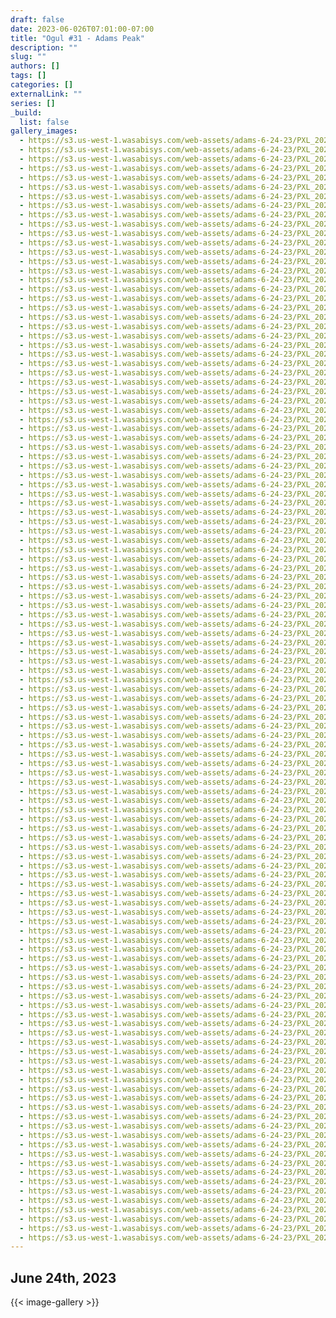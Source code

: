 ```yaml
---
draft: false
date: 2023-06-026T07:01:00-07:00
title: "Ogul #31 - Adams Peak"
description: ""
slug: ""
authors: []
tags: []
categories: []
externalLink: ""
series: []
_build:
  list: false
gallery_images:
  - https://s3.us-west-1.wasabisys.com/web-assets/adams-6-24-23/PXL_20230624_014111307.jpg
  - https://s3.us-west-1.wasabisys.com/web-assets/adams-6-24-23/PXL_20230624_014139036.jpg
  - https://s3.us-west-1.wasabisys.com/web-assets/adams-6-24-23/PXL_20230624_014904119.jpg
  - https://s3.us-west-1.wasabisys.com/web-assets/adams-6-24-23/PXL_20230624_015251316.jpg
  - https://s3.us-west-1.wasabisys.com/web-assets/adams-6-24-23/PXL_20230624_015607934.jpg
  - https://s3.us-west-1.wasabisys.com/web-assets/adams-6-24-23/PXL_20230624_014900534.jpg
  - https://s3.us-west-1.wasabisys.com/web-assets/adams-6-24-23/PXL_20230624_015600684.jpg
  - https://s3.us-west-1.wasabisys.com/web-assets/adams-6-24-23/PXL_20230624_015615759.jpg
  - https://s3.us-west-1.wasabisys.com/web-assets/adams-6-24-23/PXL_20230624_015617574.jpg
  - https://s3.us-west-1.wasabisys.com/web-assets/adams-6-24-23/PXL_20230624_020948903.jpg
  - https://s3.us-west-1.wasabisys.com/web-assets/adams-6-24-23/PXL_20230624_021059609.jpg
  - https://s3.us-west-1.wasabisys.com/web-assets/adams-6-24-23/PXL_20230624_015612249.jpg
  - https://s3.us-west-1.wasabisys.com/web-assets/adams-6-24-23/PXL_20230624_015627808.jpg
  - https://s3.us-west-1.wasabisys.com/web-assets/adams-6-24-23/PXL_20230624_021223263.jpg
  - https://s3.us-west-1.wasabisys.com/web-assets/adams-6-24-23/PXL_20230624_021234854.jpg
  - https://s3.us-west-1.wasabisys.com/web-assets/adams-6-24-23/PXL_20230624_021443416.jpg
  - https://s3.us-west-1.wasabisys.com/web-assets/adams-6-24-23/PXL_20230624_021517257.jpg
  - https://s3.us-west-1.wasabisys.com/web-assets/adams-6-24-23/PXL_20230624_021235818.jpg
  - https://s3.us-west-1.wasabisys.com/web-assets/adams-6-24-23/PXL_20230624_021436271.jpg
  - https://s3.us-west-1.wasabisys.com/web-assets/adams-6-24-23/PXL_20230624_021513459.jpg
  - https://s3.us-west-1.wasabisys.com/web-assets/adams-6-24-23/PXL_20230624_025419719.jpg
  - https://s3.us-west-1.wasabisys.com/web-assets/adams-6-24-23/PXL_20230624_025423917.jpg
  - https://s3.us-west-1.wasabisys.com/web-assets/adams-6-24-23/PXL_20230624_025426114.jpg
  - https://s3.us-west-1.wasabisys.com/web-assets/adams-6-24-23/PXL_20230624_025430165.jpg
  - https://s3.us-west-1.wasabisys.com/web-assets/adams-6-24-23/PXL_20230624_025454348.jpg
  - https://s3.us-west-1.wasabisys.com/web-assets/adams-6-24-23/PXL_20230624_030911198.jpg
  - https://s3.us-west-1.wasabisys.com/web-assets/adams-6-24-23/PXL_20230624_032629167.jpg
  - https://s3.us-west-1.wasabisys.com/web-assets/adams-6-24-23/PXL_20230624_025452301.jpg
  - https://s3.us-west-1.wasabisys.com/web-assets/adams-6-24-23/PXL_20230624_124715795.jpg
  - https://s3.us-west-1.wasabisys.com/web-assets/adams-6-24-23/PXL_20230624_124719879.jpg
  - https://s3.us-west-1.wasabisys.com/web-assets/adams-6-24-23/PXL_20230624_124717793.jpg
  - https://s3.us-west-1.wasabisys.com/web-assets/adams-6-24-23/PXL_20230624_124722294.jpg
  - https://s3.us-west-1.wasabisys.com/web-assets/adams-6-24-23/PXL_20230624_124724336.jpg
  - https://s3.us-west-1.wasabisys.com/web-assets/adams-6-24-23/PXL_20230624_130316033.jpg
  - https://s3.us-west-1.wasabisys.com/web-assets/adams-6-24-23/PXL_20230624_130427660.jpg
  - https://s3.us-west-1.wasabisys.com/web-assets/adams-6-24-23/PXL_20230624_130431854.jpg
  - https://s3.us-west-1.wasabisys.com/web-assets/adams-6-24-23/PXL_20230624_130439483.jpg
  - https://s3.us-west-1.wasabisys.com/web-assets/adams-6-24-23/PXL_20230624_130437398.jpg
  - https://s3.us-west-1.wasabisys.com/web-assets/adams-6-24-23/PXL_20230624_130440914.jpg
  - https://s3.us-west-1.wasabisys.com/web-assets/adams-6-24-23/PXL_20230624_141156719.jpg
  - https://s3.us-west-1.wasabisys.com/web-assets/adams-6-24-23/PXL_20230624_141158134.jpg
  - https://s3.us-west-1.wasabisys.com/web-assets/adams-6-24-23/PXL_20230624_141159990.jpg
  - https://s3.us-west-1.wasabisys.com/web-assets/adams-6-24-23/PXL_20230624_141203609.MP.jpg
  - https://s3.us-west-1.wasabisys.com/web-assets/adams-6-24-23/PXL_20230624_143717243.jpg
  - https://s3.us-west-1.wasabisys.com/web-assets/adams-6-24-23/PXL_20230624_161438580.jpg
  - https://s3.us-west-1.wasabisys.com/web-assets/adams-6-24-23/PXL_20230624_162032313.jpg
  - https://s3.us-west-1.wasabisys.com/web-assets/adams-6-24-23/PXL_20230624_162033895.jpg
  - https://s3.us-west-1.wasabisys.com/web-assets/adams-6-24-23/PXL_20230624_163106611.jpg
  - https://s3.us-west-1.wasabisys.com/web-assets/adams-6-24-23/PXL_20230624_162029875.jpg
  - https://s3.us-west-1.wasabisys.com/web-assets/adams-6-24-23/PXL_20230624_163113395.jpg
  - https://s3.us-west-1.wasabisys.com/web-assets/adams-6-24-23/PXL_20230624_163234957.jpg
  - https://s3.us-west-1.wasabisys.com/web-assets/adams-6-24-23/PXL_20230624_162433242.jpg
  - https://s3.us-west-1.wasabisys.com/web-assets/adams-6-24-23/PXL_20230624_163108384.MP.jpg
  - https://s3.us-west-1.wasabisys.com/web-assets/adams-6-24-23/PXL_20230624_163439751.jpg
  - https://s3.us-west-1.wasabisys.com/web-assets/adams-6-24-23/PXL_20230624_163441827.jpg
  - https://s3.us-west-1.wasabisys.com/web-assets/adams-6-24-23/PXL_20230624_163913106.jpg
  - https://s3.us-west-1.wasabisys.com/web-assets/adams-6-24-23/PXL_20230624_163915300.jpg
  - https://s3.us-west-1.wasabisys.com/web-assets/adams-6-24-23/PXL_20230624_163917854.MP.jpg
  - https://s3.us-west-1.wasabisys.com/web-assets/adams-6-24-23/PXL_20230624_163919335.jpg
  - https://s3.us-west-1.wasabisys.com/web-assets/adams-6-24-23/PXL_20230624_165105058.jpg
  - https://s3.us-west-1.wasabisys.com/web-assets/adams-6-24-23/PXL_20230624_164210508.jpg
  - https://s3.us-west-1.wasabisys.com/web-assets/adams-6-24-23/PXL_20230624_164226909.jpg
  - https://s3.us-west-1.wasabisys.com/web-assets/adams-6-24-23/PXL_20230624_165103375.jpg
  - https://s3.us-west-1.wasabisys.com/web-assets/adams-6-24-23/PXL_20230624_165236196.jpg
  - https://s3.us-west-1.wasabisys.com/web-assets/adams-6-24-23/PXL_20230624_165241370.jpg
  - https://s3.us-west-1.wasabisys.com/web-assets/adams-6-24-23/PXL_20230624_171446004.jpg
  - https://s3.us-west-1.wasabisys.com/web-assets/adams-6-24-23/PXL_20230624_171904437.PANO.jpg
  - https://s3.us-west-1.wasabisys.com/web-assets/adams-6-24-23/PXL_20230624_172021264.jpg
  - https://s3.us-west-1.wasabisys.com/web-assets/adams-6-24-23/PXL_20230624_172023483.jpg
  - https://s3.us-west-1.wasabisys.com/web-assets/adams-6-24-23/PXL_20230624_172026548.jpg
  - https://s3.us-west-1.wasabisys.com/web-assets/adams-6-24-23/PXL_20230624_172018218.MP.jpg
  - https://s3.us-west-1.wasabisys.com/web-assets/adams-6-24-23/PXL_20230624_172030610.jpg
  - https://s3.us-west-1.wasabisys.com/web-assets/adams-6-24-23/PXL_20230624_172032636.jpg
  - https://s3.us-west-1.wasabisys.com/web-assets/adams-6-24-23/PXL_20230624_172244819.jpg
  - https://s3.us-west-1.wasabisys.com/web-assets/adams-6-24-23/PXL_20230624_172410366.jpg
  - https://s3.us-west-1.wasabisys.com/web-assets/adams-6-24-23/PXL_20230624_172028666.MP.jpg
  - https://s3.us-west-1.wasabisys.com/web-assets/adams-6-24-23/PXL_20230624_172033879.jpg
  - https://s3.us-west-1.wasabisys.com/web-assets/adams-6-24-23/PXL_20230624_173906504.jpg
  - https://s3.us-west-1.wasabisys.com/web-assets/adams-6-24-23/PXL_20230624_172057703.jpg
  - https://s3.us-west-1.wasabisys.com/web-assets/adams-6-24-23/PXL_20230624_173910311.jpg
  - https://s3.us-west-1.wasabisys.com/web-assets/adams-6-24-23/PXL_20230624_173915921.jpg
  - https://s3.us-west-1.wasabisys.com/web-assets/adams-6-24-23/PXL_20230624_173920186.jpg
  - https://s3.us-west-1.wasabisys.com/web-assets/adams-6-24-23/PXL_20230624_173902673.MP.jpg
  - https://s3.us-west-1.wasabisys.com/web-assets/adams-6-24-23/PXL_20230624_173918728.jpg
  - https://s3.us-west-1.wasabisys.com/web-assets/adams-6-24-23/PXL_20230624_173917376.MP.jpg
  - https://s3.us-west-1.wasabisys.com/web-assets/adams-6-24-23/PXL_20230624_173924148.MP.jpg
  - https://s3.us-west-1.wasabisys.com/web-assets/adams-6-24-23/PXL_20230624_173925610.jpg
  - https://s3.us-west-1.wasabisys.com/web-assets/adams-6-24-23/PXL_20230624_173929243.jpg
  - https://s3.us-west-1.wasabisys.com/web-assets/adams-6-24-23/PXL_20230624_174500151.jpg
  - https://s3.us-west-1.wasabisys.com/web-assets/adams-6-24-23/PXL_20230624_174502497.jpg
  - https://s3.us-west-1.wasabisys.com/web-assets/adams-6-24-23/PXL_20230624_175634264.jpg
  - https://s3.us-west-1.wasabisys.com/web-assets/adams-6-24-23/PXL_20230624_180151696.PORTRAIT.ORIGINAL.jpg
  - https://s3.us-west-1.wasabisys.com/web-assets/adams-6-24-23/PXL_20230624_180200189.PORTRAIT.ORIGINAL.jpg
  - https://s3.us-west-1.wasabisys.com/web-assets/adams-6-24-23/PXL_20230624_174827164.PORTRAIT.jpg
  - https://s3.us-west-1.wasabisys.com/web-assets/adams-6-24-23/PXL_20230624_175827873.jpg
  - https://s3.us-west-1.wasabisys.com/web-assets/adams-6-24-23/PXL_20230624_180202223.PORTRAIT.ORIGINAL.jpg
  - https://s3.us-west-1.wasabisys.com/web-assets/adams-6-24-23/PXL_20230624_175632033.MP.jpg
  - https://s3.us-west-1.wasabisys.com/web-assets/adams-6-24-23/PXL_20230624_181157744.jpg
  - https://s3.us-west-1.wasabisys.com/web-assets/adams-6-24-23/PXL_20230624_175931684.PORTRAIT.jpg
  - https://s3.us-west-1.wasabisys.com/web-assets/adams-6-24-23/PXL_20230624_175933771.PORTRAIT.jpg
  - https://s3.us-west-1.wasabisys.com/web-assets/adams-6-24-23/PXL_20230624_181201434.PORTRAIT.jpg
  - https://s3.us-west-1.wasabisys.com/web-assets/adams-6-24-23/PXL_20230624_182607747.jpg
  - https://s3.us-west-1.wasabisys.com/web-assets/adams-6-24-23/PXL_20230624_182604521.jpg
  - https://s3.us-west-1.wasabisys.com/web-assets/adams-6-24-23/PXL_20230624_183020156.PORTRAIT.ORIGINAL.jpg
  - https://s3.us-west-1.wasabisys.com/web-assets/adams-6-24-23/PXL_20230624_191518034.jpg
  - https://s3.us-west-1.wasabisys.com/web-assets/adams-6-24-23/PXL_20230624_191514251.jpg
  - https://s3.us-west-1.wasabisys.com/web-assets/adams-6-24-23/PXL_20230624_184010215.PORTRAIT.jpg
  - https://s3.us-west-1.wasabisys.com/web-assets/adams-6-24-23/PXL_20230624_191521818.jpg
  - https://s3.us-west-1.wasabisys.com/web-assets/adams-6-24-23/PXL_20230624_191525134.jpg
  - https://s3.us-west-1.wasabisys.com/web-assets/adams-6-24-23/PXL_20230624_191542725.jpg
  - https://s3.us-west-1.wasabisys.com/web-assets/adams-6-24-23/PXL_20230624_191605888.PORTRAIT.jpg
  - https://s3.us-west-1.wasabisys.com/web-assets/adams-6-24-23/PXL_20230624_192614294.jpg
  - https://s3.us-west-1.wasabisys.com/web-assets/adams-6-24-23/PXL_20230624_191546673.jpg
  - https://s3.us-west-1.wasabisys.com/web-assets/adams-6-24-23/PXL_20230624_191557060.PORTRAIT.jpg
  - https://s3.us-west-1.wasabisys.com/web-assets/adams-6-24-23/PXL_20230624_191559060.PORTRAIT.jpg
  - https://s3.us-west-1.wasabisys.com/web-assets/adams-6-24-23/PXL_20230624_192612202.jpg
  - https://s3.us-west-1.wasabisys.com/web-assets/adams-6-24-23/PXL_20230624_191545656.MP.jpg
  - https://s3.us-west-1.wasabisys.com/web-assets/adams-6-24-23/PXL_20230624_192607760.MP.jpg
  - https://s3.us-west-1.wasabisys.com/web-assets/adams-6-24-23/PXL_20230624_211332327.jpg
---
```


## June 24th, 2023

{{< image-gallery >}}